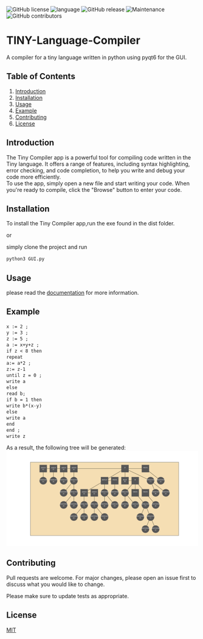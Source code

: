 ![GitHub license](https://img.shields.io/github/license/Naereen/StrapDown.js.svg)
![language](https://img.shields.io/badge/language-python-blue.svg)
![GitHub release](https://img.shields.io/github/release/Naereen/StrapDown.js.svg)
![Maintenance](https://img.shields.io/badge/Maintained%3F-yes-green.svg)
![GitHub contributors](https://img.shields.io/github/contributors/Naereen/StrapDown.js.svg)
# TINY-Language-Compiler
A compiler for a tiny language written in python using pyqt6 for the GUI.

## Table of Contents
1. [Introduction](#introduction)
2. [Installation](#installation)
3. [Usage](#usage)
4. [Example](#example)
5. [Contributing](#contributing)
6. [License](#license)

## Introduction
The Tiny Compiler app is a powerful tool for compiling code written in the Tiny language. It offers a range of features, including syntax highlighting, error checking, and code completion, to help you write and debug your code more efficiently.\
To use the app, simply open a new file and start writing your code. When you're ready to compile, click the \"Browse\" button to enter your code.

## Installation
To install the Tiny Compiler app,run the exe found in the dist folder.

or 

simply clone the project and run
```bash
python3 GUI.py
```
## Usage
please read the [documentation](Documentation.docx) for more information.

## Example
```tiny language program
x := 2 ;
y := 3 ;
z := 5 ;
a := x+y+z ;
if z < 8 then
repeat
a:= a*2 ;
z:= z-1 
until z = 0 ;
write a
else
read b;
if b = 1 then
write b*(x-y)
else
write a 
end
end ;
write z
```
As a result, the following tree will be generated:
![alt text](Trees/input2_tree.png)


## Contributing
Pull requests are welcome. For major changes, please open an issue first to discuss what you would like to change.

Please make sure to update tests as appropriate.

## License
[MIT](https://choosealicense.com/licenses/mit/)
